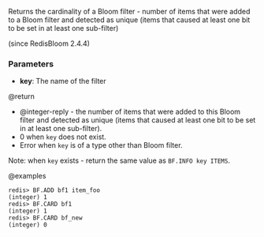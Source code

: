 Returns the cardinality of a Bloom filter - number of items that were added to a Bloom filter and detected as unique (items that caused at least one bit to be set in at least one sub-filter)

 (since RedisBloom 2.4.4)

### Parameters

* **key**: The name of the filter

@return

* @integer-reply - the number of items that were added to this Bloom filter and detected as unique (items that caused at least one bit to be set in at least one sub-filter).
* 0 when `key` does not exist.
* Error when `key` is of a type other than Bloom filter.

Note: when `key` exists - return the same value as `BF.INFO key ITEMS`.

@examples

```
redis> BF.ADD bf1 item_foo
(integer) 1
redis> BF.CARD bf1
(integer) 1
redis> BF.CARD bf_new
(integer) 0
```
